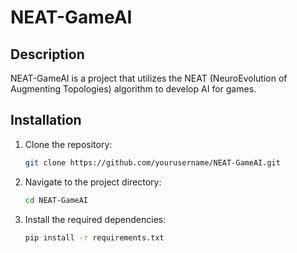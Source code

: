 # NEAT-GameAI

## Description
NEAT-GameAI is a project that utilizes the NEAT (NeuroEvolution of Augmenting Topologies) algorithm to develop AI for games.

## Installation
1. Clone the repository:
   ```bash
   git clone https://github.com/yourusername/NEAT-GameAI.git
   ```
2. Navigate to the project directory:
   ```bash
   cd NEAT-GameAI
   ```
3. Install the required dependencies:
   ```bash
   pip install -r requirements.txt
   ```
